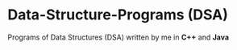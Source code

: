 # Data-Structure-Programs (DSA)
Programs of Data Structures (DSA) written by me in **C++** and **Java**
